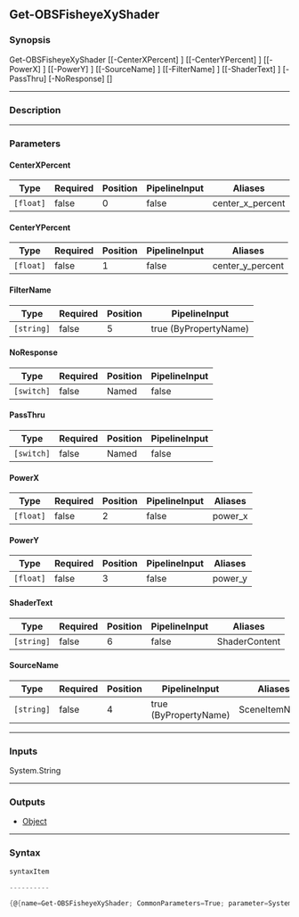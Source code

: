 Get-OBSFisheyeXyShader
----------------------

### Synopsis

Get-OBSFisheyeXyShader [[-CenterXPercent] <float>] [[-CenterYPercent] <float>] [[-PowerX] <float>] [[-PowerY] <float>] [[-SourceName] <string>] [[-FilterName] <string>] [[-ShaderText] <string>] [-PassThru] [-NoResponse] [<CommonParameters>]

---

### Description

---

### Parameters
#### **CenterXPercent**

|Type     |Required|Position|PipelineInput|Aliases         |
|---------|--------|--------|-------------|----------------|
|`[float]`|false   |0       |false        |center_x_percent|

#### **CenterYPercent**

|Type     |Required|Position|PipelineInput|Aliases         |
|---------|--------|--------|-------------|----------------|
|`[float]`|false   |1       |false        |center_y_percent|

#### **FilterName**

|Type      |Required|Position|PipelineInput        |
|----------|--------|--------|---------------------|
|`[string]`|false   |5       |true (ByPropertyName)|

#### **NoResponse**

|Type      |Required|Position|PipelineInput|
|----------|--------|--------|-------------|
|`[switch]`|false   |Named   |false        |

#### **PassThru**

|Type      |Required|Position|PipelineInput|
|----------|--------|--------|-------------|
|`[switch]`|false   |Named   |false        |

#### **PowerX**

|Type     |Required|Position|PipelineInput|Aliases|
|---------|--------|--------|-------------|-------|
|`[float]`|false   |2       |false        |power_x|

#### **PowerY**

|Type     |Required|Position|PipelineInput|Aliases|
|---------|--------|--------|-------------|-------|
|`[float]`|false   |3       |false        |power_y|

#### **ShaderText**

|Type      |Required|Position|PipelineInput|Aliases      |
|----------|--------|--------|-------------|-------------|
|`[string]`|false   |6       |false        |ShaderContent|

#### **SourceName**

|Type      |Required|Position|PipelineInput        |Aliases      |
|----------|--------|--------|---------------------|-------------|
|`[string]`|false   |4       |true (ByPropertyName)|SceneItemName|

---

### Inputs
System.String

---

### Outputs
* [Object](https://learn.microsoft.com/en-us/dotnet/api/System.Object)

---

### Syntax
```PowerShell
syntaxItem
```
```PowerShell
----------
```
```PowerShell
{@{name=Get-OBSFisheyeXyShader; CommonParameters=True; parameter=System.Object[]}}
```
